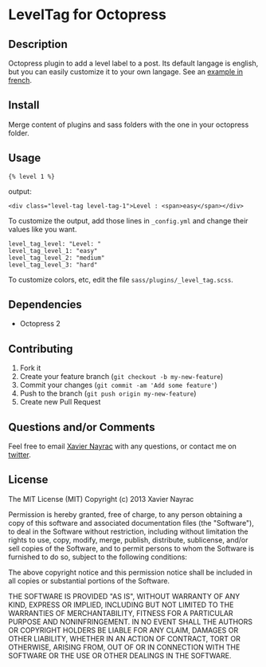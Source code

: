 LevelTag for Octopress
================

Description
-----------
Octopress plugin to add a level label to a post. Its default langage is
english, but you can easily customize it to your own langage. See an
[example in french](http://lkdjiin.github.io/blog/2013/07/15/git-completion-automatique-et-alias-pour-debutants/).


Install
-------------------------
Merge content of plugins and sass folders with the one in your octopress
folder.

Usage
--------------------------

    {% level 1 %}

output:

    <div class="level-tag level-tag-1">Level : <span>easy</span></div>

To customize the output, add those lines in `_config.yml` and change their
values like you want.

    level_tag_level: "Level: "
    level_tag_level_1: "easy"
    level_tag_level_2: "medium"
    level_tag_level_3: "hard"

To customize colors, etc, edit the file `sass/plugins/_level_tag.scss`.

Dependencies
--------------------------

  * Octopress 2

Contributing
-------------------------

1. Fork it
2. Create your feature branch (`git checkout -b my-new-feature`)
3. Commit your changes (`git commit -am 'Add some feature'`)
4. Push to the branch (`git push origin my-new-feature`)
5. Create new Pull Request

Questions and/or Comments
--------------------------

Feel free to email [Xavier Nayrac](mailto:xavier.nayrac@gmail.com)
with any questions, or contact me on [twitter](https://twitter.com/lkdjiin).

License
--------------------------
The MIT License (MIT) Copyright (c) 2013 Xavier Nayrac

Permission is hereby granted, free of charge, to any person obtaining a copy of this software and associated documentation files (the "Software"), to deal in the Software without restriction, including without limitation the rights to use, copy, modify, merge, publish, distribute, sublicense, and/or sell copies of the Software, and to permit persons to whom the Software is furnished to do so, subject to the following conditions:

The above copyright notice and this permission notice shall be included in all copies or substantial portions of the Software.

THE SOFTWARE IS PROVIDED "AS IS", WITHOUT WARRANTY OF ANY KIND, EXPRESS OR IMPLIED, INCLUDING BUT NOT LIMITED TO THE WARRANTIES OF MERCHANTABILITY, FITNESS FOR A PARTICULAR PURPOSE AND NONINFRINGEMENT. IN NO EVENT SHALL THE AUTHORS OR COPYRIGHT HOLDERS BE LIABLE FOR ANY CLAIM, DAMAGES OR OTHER LIABILITY, WHETHER IN AN ACTION OF CONTRACT, TORT OR OTHERWISE, ARISING FROM, OUT OF OR IN CONNECTION WITH THE SOFTWARE OR THE USE OR OTHER DEALINGS IN THE SOFTWARE.
